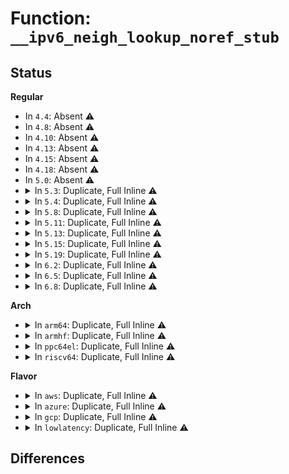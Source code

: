 # Function: <code>__ipv6_neigh_lookup_noref_stub</code>

## Status
<b>Regular</b>
<ul>
<li>
In <code>4.4</code>: Absent ⚠️
</li>
<li>
In <code>4.8</code>: Absent ⚠️
</li>
<li>
In <code>4.10</code>: Absent ⚠️
</li>
<li>
In <code>4.13</code>: Absent ⚠️
</li>
<li>
In <code>4.15</code>: Absent ⚠️
</li>
<li>
In <code>4.18</code>: Absent ⚠️
</li>
<li>
In <code>5.0</code>: Absent ⚠️
</li>
<li>
<details>
<summary>In <code>5.3</code>: Duplicate, Full Inline ⚠️</summary>

**Collision:** Static Duplication

**Inline:** Full

**Transformation:** False

**Instances:**

```
In net/core/filter.c (ffffffff8192a18d)
Location: include/net/ndisc.h:385
Inline: True
Inline callers:
  - net/core/filter.c:bpf_ipv6_fib_lookup
  - net/core/filter.c:bpf_ipv4_fib_lookup
```
```
In net/ipv4/route.c (ffffffff819721ca)
Location: include/net/ndisc.h:385
Inline: True
Inline callers:
  - net/ipv4/route.c:ipv4_confirm_neigh
  - net/ipv4/route.c:ipv4_neigh_lookup
```
```
In net/ipv4/ip_output.c (ffffffff8197c07d)
Location: include/net/ndisc.h:385
Inline: True
Inline callers:
  - net/ipv4/ip_output.c:ip_finish_output2
```
```
In net/ipv4/fib_semantics.c (ffffffff819cac3c)
Location: include/net/ndisc.h:385
Inline: True
Inline callers:
  - net/ipv4/fib_semantics.c:fib_select_multipath
```
```
In net/ipv4/nexthop.c (ffffffff819d4c8f)
Location: include/net/ndisc.h:385
Inline: True
```
</details>
</li>
<li>
<details>
<summary>In <code>5.4</code>: Duplicate, Full Inline ⚠️</summary>

**Collision:** Static Duplication

**Inline:** Full

**Transformation:** False

**Instances:**

```
In net/core/filter.c (ffffffff8195c51d)
Location: include/net/ndisc.h:386
Inline: True
Inline callers:
  - net/core/filter.c:bpf_ipv6_fib_lookup
  - net/core/filter.c:bpf_ipv4_fib_lookup
```
```
In net/ipv4/route.c (ffffffff819a8b44)
Location: include/net/ndisc.h:386
Inline: True
Inline callers:
  - net/ipv4/route.c:ipv4_confirm_neigh
  - net/ipv4/route.c:ipv4_neigh_lookup
```
```
In net/ipv4/ip_output.c (ffffffff819b2a23)
Location: include/net/ndisc.h:386
Inline: True
Inline callers:
  - net/ipv4/ip_output.c:ip_finish_output2
```
```
In net/ipv4/fib_semantics.c (ffffffff81a0182c)
Location: include/net/ndisc.h:386
Inline: True
Inline callers:
  - net/ipv4/fib_semantics.c:fib_select_multipath
```
```
In net/ipv4/nexthop.c (ffffffff81a0b7ef)
Location: include/net/ndisc.h:386
Inline: True
```
</details>
</li>
<li>
<details>
<summary>In <code>5.8</code>: Duplicate, Full Inline ⚠️</summary>

**Collision:** Static Duplication

**Inline:** Full

**Transformation:** False

**Instances:**

```
In net/core/filter.c (ffffffff81a302bd)
Location: include/net/ndisc.h:387
Inline: True
Inline callers:
  - net/core/filter.c:bpf_ipv6_fib_lookup
  - net/core/filter.c:bpf_ipv4_fib_lookup
```
```
In net/ipv4/route.c (ffffffff81a921f4)
Location: include/net/ndisc.h:387
Inline: True
Inline callers:
  - net/ipv4/route.c:ipv4_confirm_neigh
  - net/ipv4/route.c:ipv4_neigh_lookup
```
```
In net/ipv4/ip_output.c (ffffffff81a9c07b)
Location: include/net/ndisc.h:387
Inline: True
Inline callers:
  - net/ipv4/ip_output.c:ip_finish_output2
```
```
In net/ipv4/fib_semantics.c (ffffffff81af0835)
Location: include/net/ndisc.h:387
Inline: True
Inline callers:
  - net/ipv4/fib_semantics.c:fib_select_multipath
```
```
In net/ipv4/nexthop.c (ffffffff81afc265)
Location: include/net/ndisc.h:387
Inline: True
```
</details>
</li>
<li>
<details>
<summary>In <code>5.11</code>: Duplicate, Full Inline ⚠️</summary>

**Collision:** Static Duplication

**Inline:** Full

**Transformation:** False

**Instances:**

```
In net/core/filter.c (ffffffff81a31fc7)
Location: include/net/ndisc.h:387
Inline: True
Inline callers:
  - net/core/filter.c:bpf_ipv6_fib_lookup
  - net/core/filter.c:bpf_ipv4_fib_lookup
```
```
In net/ipv4/route.c (ffffffff81a9c094)
Location: include/net/ndisc.h:387
Inline: True
Inline callers:
  - net/ipv4/route.c:ipv4_confirm_neigh
  - net/ipv4/route.c:ipv4_neigh_lookup
```
```
In net/ipv4/ip_output.c (ffffffff81aa5edb)
Location: include/net/ndisc.h:387
Inline: True
Inline callers:
  - net/ipv4/ip_output.c:ip_finish_output2
```
```
In net/ipv4/fib_semantics.c (ffffffff81afd825)
Location: include/net/ndisc.h:387
Inline: True
Inline callers:
  - net/ipv4/fib_semantics.c:fib_select_multipath
```
```
In net/ipv4/nexthop.c (ffffffff81b09aa5)
Location: include/net/ndisc.h:387
Inline: True
```
</details>
</li>
<li>
<details>
<summary>In <code>5.13</code>: Duplicate, Full Inline ⚠️</summary>

**Collision:** Static Duplication

**Inline:** Full

**Transformation:** False

**Instances:**

```
In net/core/filter.c (ffffffff81a18e4f)
Location: include/net/ndisc.h:387
Inline: True
Inline callers:
  - net/core/filter.c:bpf_ipv6_fib_lookup
  - net/core/filter.c:bpf_ipv4_fib_lookup
```
```
In net/ipv4/route.c (ffffffff81a873bd)
Location: include/net/ndisc.h:387
Inline: True
Inline callers:
  - net/ipv4/route.c:ipv4_confirm_neigh
  - net/ipv4/route.c:ipv4_neigh_lookup
```
```
In net/ipv4/ip_output.c (ffffffff81a90ea5)
Location: include/net/ndisc.h:387
Inline: True
Inline callers:
  - net/ipv4/ip_output.c:ip_finish_output2
```
```
In net/ipv4/fib_semantics.c (ffffffff81ae9060)
Location: include/net/ndisc.h:387
Inline: True
Inline callers:
  - net/ipv4/fib_semantics.c:fib_select_multipath
```
```
In net/ipv4/nexthop.c (ffffffff81af48e7)
Location: include/net/ndisc.h:387
Inline: True
Inline callers:
  - net/ipv4/nexthop.c:nexthop_select_path_hthr
```
</details>
</li>
<li>
<details>
<summary>In <code>5.15</code>: Duplicate, Full Inline ⚠️</summary>

**Collision:** Static Duplication

**Inline:** Full

**Transformation:** False

**Instances:**

```
In net/core/filter.c (ffffffff81aca652)
Location: include/net/ndisc.h:387
Inline: True
Inline callers:
  - net/core/filter.c:bpf_ipv6_fib_lookup
  - net/core/filter.c:bpf_ipv4_fib_lookup
  - net/core/filter.c:bpf_out_neigh_v6
```
```
In net/ipv4/route.c (ffffffff81b41baa)
Location: include/net/ndisc.h:387
Inline: True
Inline callers:
  - net/ipv4/route.c:ipv4_confirm_neigh
  - net/ipv4/route.c:ipv4_neigh_lookup
```
```
In net/ipv4/ip_output.c (ffffffff81b4c38e)
Location: include/net/ndisc.h:387
Inline: True
Inline callers:
  - net/ipv4/ip_output.c:ip_finish_output2
```
```
In net/ipv4/fib_semantics.c (ffffffff81ba90bc)
Location: include/net/ndisc.h:387
Inline: True
Inline callers:
  - net/ipv4/fib_semantics.c:fib_select_multipath
```
```
In net/ipv4/nexthop.c (ffffffff81bb5174)
Location: include/net/ndisc.h:387
Inline: True
Inline callers:
  - net/ipv4/nexthop.c:nexthop_select_path_hthr
```
</details>
</li>
<li>
<details>
<summary>In <code>5.19</code>: Duplicate, Full Inline ⚠️</summary>

**Collision:** Static Duplication

**Inline:** Full

**Transformation:** False

**Instances:**

```
In net/core/filter.c (ffffffff81c47a5b)
Location: include/net/ndisc.h:387
Inline: True
Inline callers:
  - net/core/filter.c:bpf_ipv6_fib_lookup
  - net/core/filter.c:bpf_ipv4_fib_lookup
  - net/core/filter.c:bpf_out_neigh_v6
```
```
In net/ipv4/route.c (ffffffff81cce588)
Location: include/net/ndisc.h:387
Inline: True
Inline callers:
  - net/ipv4/route.c:ipv4_confirm_neigh
  - net/ipv4/route.c:ipv4_neigh_lookup
```
```
In net/ipv4/ip_output.c (ffffffff81cd9a45)
Location: include/net/ndisc.h:387
Inline: True
Inline callers:
  - net/ipv4/ip_output.c:ip_finish_output2
```
```
In net/ipv4/fib_semantics.c (ffffffff81d3bb3a)
Location: include/net/ndisc.h:387
Inline: True
Inline callers:
  - net/ipv4/fib_semantics.c:fib_select_multipath
```
```
In net/ipv4/nexthop.c (ffffffff81d48c74)
Location: include/net/ndisc.h:387
Inline: True
Inline callers:
  - net/ipv4/nexthop.c:nexthop_select_path_hthr
```
</details>
</li>
<li>
<details>
<summary>In <code>6.2</code>: Duplicate, Full Inline ⚠️</summary>

**Collision:** Static Duplication

**Inline:** Full

**Transformation:** False

**Instances:**

```
In net/core/filter.c (ffffffff81dfc12b)
Location: include/net/ndisc.h:387
Inline: True
Inline callers:
  - net/core/filter.c:bpf_ipv6_fib_lookup
  - net/core/filter.c:bpf_ipv4_fib_lookup
  - net/core/filter.c:bpf_out_neigh_v6
```
```
In net/ipv4/route.c (ffffffff81e8e7a8)
Location: include/net/ndisc.h:387
Inline: True
Inline callers:
  - net/ipv4/route.c:ipv4_confirm_neigh
  - net/ipv4/route.c:ipv4_neigh_lookup
```
```
In net/ipv4/ip_output.c (ffffffff81e9a1c5)
Location: include/net/ndisc.h:387
Inline: True
Inline callers:
  - net/ipv4/ip_output.c:ip_finish_output2
```
```
In net/ipv4/fib_semantics.c (ffffffff81f0451a)
Location: include/net/ndisc.h:387
Inline: True
Inline callers:
  - net/ipv4/fib_semantics.c:fib_select_multipath
```
```
In net/ipv4/nexthop.c (ffffffff81f12264)
Location: include/net/ndisc.h:387
Inline: True
Inline callers:
  - net/ipv4/nexthop.c:nexthop_select_path_hthr
```
</details>
</li>
<li>
<details>
<summary>In <code>6.5</code>: Duplicate, Full Inline ⚠️</summary>

**Collision:** Static Duplication

**Inline:** Full

**Transformation:** False

**Instances:**

```
In net/core/filter.c (ffffffff81e6fc60)
Location: include/net/ndisc.h:387
Inline: True
Inline callers:
  - net/core/filter.c:bpf_ipv6_fib_lookup
  - net/core/filter.c:bpf_ipv4_fib_lookup
  - net/core/filter.c:bpf_out_neigh_v6
```
```
In net/ipv4/route.c (ffffffff81eece9f)
Location: include/net/ndisc.h:387
Inline: True
Inline callers:
  - net/ipv4/route.c:ipv4_confirm_neigh
  - net/ipv4/route.c:ipv4_neigh_lookup
```
```
In net/ipv4/ip_output.c (ffffffff81ef8b1f)
Location: include/net/ndisc.h:387
Inline: True
Inline callers:
  - net/ipv4/ip_output.c:ip_finish_output2
```
```
In net/ipv4/fib_semantics.c (ffffffff81f63ede)
Location: include/net/ndisc.h:387
Inline: True
Inline callers:
  - net/ipv4/fib_semantics.c:fib_select_multipath
```
```
In net/ipv4/nexthop.c (ffffffff81f71f51)
Location: include/net/ndisc.h:387
Inline: True
Inline callers:
  - net/ipv4/nexthop.c:nexthop_select_path_hthr
```
</details>
</li>
<li>
<details>
<summary>In <code>6.8</code>: Duplicate, Full Inline ⚠️</summary>

**Collision:** Static Duplication

**Inline:** Full

**Transformation:** False

**Instances:**

```
In net/core/filter.c (ffffffff81f2f434)
Location: include/net/ndisc.h:387
Inline: True
Inline callers:
  - net/core/filter.c:bpf_ipv6_fib_lookup
  - net/core/filter.c:bpf_ipv4_fib_lookup
  - net/core/filter.c:bpf_out_neigh_v6
```
```
In net/ipv4/route.c (ffffffff81fb0f2f)
Location: include/net/ndisc.h:387
Inline: True
Inline callers:
  - net/ipv4/route.c:ipv4_confirm_neigh
  - net/ipv4/route.c:ipv4_neigh_lookup
```
```
In net/ipv4/ip_output.c (ffffffff81fbca4d)
Location: include/net/ndisc.h:387
Inline: True
Inline callers:
  - net/ipv4/ip_output.c:ip_finish_output2
```
```
In net/ipv4/fib_semantics.c (ffffffff8202a4ae)
Location: include/net/ndisc.h:387
Inline: True
Inline callers:
  - net/ipv4/fib_semantics.c:fib_select_multipath
```
```
In net/ipv4/nexthop.c (ffffffff8203963b)
Location: include/net/ndisc.h:387
Inline: True
Inline callers:
  - net/ipv4/nexthop.c:nexthop_select_path_hthr
```
</details>
</li>
</ul>
<b>Arch</b>
<ul>
<li>
<details>
<summary>In <code>arm64</code>: Duplicate, Full Inline ⚠️</summary>

**Collision:** Static Duplication

**Inline:** Full

**Transformation:** False

**Instances:**

```
In net/core/filter.c (ffff800010bfe360)
Location: include/net/ndisc.h:386
Inline: True
Inline callers:
  - net/core/filter.c:bpf_ipv6_fib_lookup
  - net/core/filter.c:bpf_ipv4_fib_lookup
```
```
In net/ipv4/route.c (ffff800010c583ec)
Location: include/net/ndisc.h:386
Inline: True
Inline callers:
  - net/ipv4/route.c:ipv4_confirm_neigh
  - net/ipv4/route.c:ipv4_neigh_lookup
```
```
In net/ipv4/ip_output.c (ffff800010c63934)
Location: include/net/ndisc.h:386
Inline: True
Inline callers:
  - net/ipv4/ip_output.c:ip_finish_output2
```
```
In net/ipv4/fib_semantics.c (ffff800010cb9e50)
Location: include/net/ndisc.h:386
Inline: True
Inline callers:
  - net/ipv4/fib_semantics.c:fib_select_multipath
```
```
In net/ipv4/nexthop.c (ffff800010cc4df0)
Location: include/net/ndisc.h:386
Inline: True
```
</details>
</li>
<li>
<details>
<summary>In <code>armhf</code>: Duplicate, Full Inline ⚠️</summary>

**Collision:** Static Duplication

**Inline:** Full

**Transformation:** False

**Instances:**

```
In net/core/filter.c (c0d18ac4)
Location: include/net/ndisc.h:386
Inline: True
Inline callers:
  - net/core/filter.c:bpf_ipv6_fib_lookup
  - net/core/filter.c:bpf_ipv4_fib_lookup
```
```
In net/ipv4/route.c (c0d684b0)
Location: include/net/ndisc.h:386
Inline: True
Inline callers:
  - net/ipv4/route.c:ipv4_confirm_neigh
  - net/ipv4/route.c:ipv4_neigh_lookup
```
```
In net/ipv4/ip_output.c (c0d72d6c)
Location: include/net/ndisc.h:386
Inline: True
Inline callers:
  - net/ipv4/ip_output.c:ip_finish_output2
```
```
In net/ipv4/fib_semantics.c (c0dc5500)
Location: include/net/ndisc.h:386
Inline: True
Inline callers:
  - net/ipv4/fib_semantics.c:fib_select_multipath
```
```
In net/ipv4/nexthop.c (c0dd08b0)
Location: include/net/ndisc.h:386
Inline: True
```
</details>
</li>
<li>
<details>
<summary>In <code>ppc64el</code>: Duplicate, Full Inline ⚠️</summary>

**Collision:** Static Duplication

**Inline:** Full

**Transformation:** False

**Instances:**

```
In net/core/filter.c (c000000000ce5f10)
Location: include/net/ndisc.h:386
Inline: True
Inline callers:
  - net/core/filter.c:bpf_ipv6_fib_lookup
  - net/core/filter.c:bpf_ipv4_fib_lookup
```
```
In net/ipv4/route.c (c000000000d5a010)
Location: include/net/ndisc.h:386
Inline: True
Inline callers:
  - net/ipv4/route.c:ipv4_confirm_neigh
  - net/ipv4/route.c:ipv4_neigh_lookup
```
```
In net/ipv4/ip_output.c (c000000000d66da0)
Location: include/net/ndisc.h:386
Inline: True
Inline callers:
  - net/ipv4/ip_output.c:ip_finish_output2
```
```
In net/ipv4/fib_semantics.c (c000000000dd3030)
Location: include/net/ndisc.h:386
Inline: True
Inline callers:
  - net/ipv4/fib_semantics.c:fib_select_multipath
```
```
In net/ipv4/nexthop.c (c000000000de10f4)
Location: include/net/ndisc.h:386
Inline: True
```
</details>
</li>
<li>
<details>
<summary>In <code>riscv64</code>: Duplicate, Full Inline ⚠️</summary>

**Collision:** Static Duplication

**Inline:** Full

**Transformation:** False

**Instances:**

```
In net/core/filter.c (ffffffe0007803a6)
Location: include/net/ndisc.h:386
Inline: True
Inline callers:
  - net/core/filter.c:bpf_ipv6_fib_lookup
  - net/core/filter.c:bpf_ipv4_fib_lookup
```
```
In net/ipv4/route.c (ffffffe0007c2818)
Location: include/net/ndisc.h:386
Inline: True
Inline callers:
  - net/ipv4/route.c:ipv4_confirm_neigh
  - net/ipv4/route.c:ipv4_neigh_lookup
```
```
In net/ipv4/ip_output.c (ffffffe0007caf24)
Location: include/net/ndisc.h:386
Inline: True
Inline callers:
  - net/ipv4/ip_output.c:ip_finish_output2
```
```
In net/ipv4/fib_semantics.c (ffffffe0008107a8)
Location: include/net/ndisc.h:386
Inline: True
Inline callers:
  - net/ipv4/fib_semantics.c:fib_select_multipath
```
```
In net/ipv4/nexthop.c (ffffffe00081a10a)
Location: include/net/ndisc.h:386
Inline: True
```
</details>
</li>
</ul>
<b>Flavor</b>
<ul>
<li>
<details>
<summary>In <code>aws</code>: Duplicate, Full Inline ⚠️</summary>

**Collision:** Static Duplication

**Inline:** Full

**Transformation:** False

**Instances:**

```
In net/core/filter.c (ffffffff818fc4ed)
Location: include/net/ndisc.h:386
Inline: True
Inline callers:
  - net/core/filter.c:bpf_ipv6_fib_lookup
  - net/core/filter.c:bpf_ipv4_fib_lookup
```
```
In net/ipv4/route.c (ffffffff819489b4)
Location: include/net/ndisc.h:386
Inline: True
Inline callers:
  - net/ipv4/route.c:ipv4_confirm_neigh
  - net/ipv4/route.c:ipv4_neigh_lookup
```
```
In net/ipv4/ip_output.c (ffffffff81952893)
Location: include/net/ndisc.h:386
Inline: True
Inline callers:
  - net/ipv4/ip_output.c:ip_finish_output2
```
```
In net/ipv4/fib_semantics.c (ffffffff819a15cc)
Location: include/net/ndisc.h:386
Inline: True
Inline callers:
  - net/ipv4/fib_semantics.c:fib_select_multipath
```
```
In net/ipv4/nexthop.c (ffffffff819ab58f)
Location: include/net/ndisc.h:386
Inline: True
```
</details>
</li>
<li>
<details>
<summary>In <code>azure</code>: Duplicate, Full Inline ⚠️</summary>

**Collision:** Static Duplication

**Inline:** Full

**Transformation:** False

**Instances:**

```
In net/core/filter.c (ffffffff818b631d)
Location: include/net/ndisc.h:386
Inline: True
Inline callers:
  - net/core/filter.c:bpf_ipv6_fib_lookup
  - net/core/filter.c:bpf_ipv4_fib_lookup
```
```
In net/ipv4/route.c (ffffffff819024a4)
Location: include/net/ndisc.h:386
Inline: True
Inline callers:
  - net/ipv4/route.c:ipv4_confirm_neigh
  - net/ipv4/route.c:ipv4_neigh_lookup
```
```
In net/ipv4/ip_output.c (ffffffff8190c383)
Location: include/net/ndisc.h:386
Inline: True
Inline callers:
  - net/ipv4/ip_output.c:ip_finish_output2
```
```
In net/ipv4/fib_semantics.c (ffffffff8195b08c)
Location: include/net/ndisc.h:386
Inline: True
Inline callers:
  - net/ipv4/fib_semantics.c:fib_select_multipath
```
```
In net/ipv4/nexthop.c (ffffffff8196504f)
Location: include/net/ndisc.h:386
Inline: True
```
</details>
</li>
<li>
<details>
<summary>In <code>gcp</code>: Duplicate, Full Inline ⚠️</summary>

**Collision:** Static Duplication

**Inline:** Full

**Transformation:** False

**Instances:**

```
In net/core/filter.c (ffffffff8194d51d)
Location: include/net/ndisc.h:386
Inline: True
Inline callers:
  - net/core/filter.c:bpf_ipv6_fib_lookup
  - net/core/filter.c:bpf_ipv4_fib_lookup
```
```
In net/ipv4/route.c (ffffffff819b3184)
Location: include/net/ndisc.h:386
Inline: True
Inline callers:
  - net/ipv4/route.c:ipv4_confirm_neigh
  - net/ipv4/route.c:ipv4_neigh_lookup
```
```
In net/ipv4/ip_output.c (ffffffff819bd063)
Location: include/net/ndisc.h:386
Inline: True
Inline callers:
  - net/ipv4/ip_output.c:ip_finish_output2
```
```
In net/ipv4/fib_semantics.c (ffffffff81a0be6c)
Location: include/net/ndisc.h:386
Inline: True
Inline callers:
  - net/ipv4/fib_semantics.c:fib_select_multipath
```
```
In net/ipv4/nexthop.c (ffffffff81a15e2f)
Location: include/net/ndisc.h:386
Inline: True
```
</details>
</li>
<li>
<details>
<summary>In <code>lowlatency</code>: Duplicate, Full Inline ⚠️</summary>

**Collision:** Static Duplication

**Inline:** Full

**Transformation:** False

**Instances:**

```
In net/core/filter.c (ffffffff8196eedd)
Location: include/net/ndisc.h:386
Inline: True
Inline callers:
  - net/core/filter.c:bpf_ipv6_fib_lookup
  - net/core/filter.c:bpf_ipv4_fib_lookup
```
```
In net/ipv4/route.c (ffffffff819bc854)
Location: include/net/ndisc.h:386
Inline: True
Inline callers:
  - net/ipv4/route.c:ipv4_confirm_neigh
  - net/ipv4/route.c:ipv4_neigh_lookup
```
```
In net/ipv4/ip_output.c (ffffffff819c6973)
Location: include/net/ndisc.h:386
Inline: True
Inline callers:
  - net/ipv4/ip_output.c:ip_finish_output2
```
```
In net/ipv4/fib_semantics.c (ffffffff81a1665c)
Location: include/net/ndisc.h:386
Inline: True
Inline callers:
  - net/ipv4/fib_semantics.c:fib_select_multipath
```
```
In net/ipv4/nexthop.c (ffffffff81a2086f)
Location: include/net/ndisc.h:386
Inline: True
```
</details>
</li>
</ul>

## Differences
